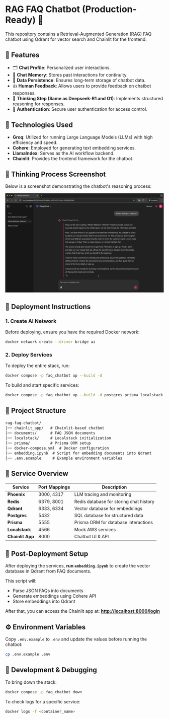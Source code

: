 # RAG FAQ Chatbot (Production-Ready) 🚀

This repository contains a Retrieval-Augmented Generation (RAG) FAQ chatbot using Qdrant for vector search and Chainlit for the frontend.

## 🌟 Features
- 🗂 **Chat Profile**: Personalized user interactions.
- 🧠 **Chat Memory**: Stores past interactions for continuity.
- 💾 **Data Persistence**: Ensures long-term storage of chatbot data.
- 👍 **Human Feedback**: Allows users to provide feedback on chatbot responses.
- 🤔 **Thinking Step (Same as Deepseek-R1 and O1)**: Implements structured reasoning for responses.
- 🔐 **Authentication**: Secure user authentication for access control.

## 🔧 Technologies Used

- **Groq**: Utilized for running Large Language Models (LLMs) with high efficiency and speed.
- **Cohere**: Employed for generating text embedding services.
- **LlamaIndex**: Serves as the AI workflow backend.
- **Chainlit**: Provides the frontend framework for the chatbot.

## 📸 Thinking Process Screenshot

Below is a screenshot demonstrating the chatbot's reasoning process:

![Thinking Process](screenshots/thinking-page.png)

## 🚀 Deployment Instructions

### 1. Create AI Network
Before deploying, ensure you have the required Docker network:
```sh
docker network create --driver bridge ai
```

### 2. Deploy Services
To deploy the entire stack, run:
```sh
docker compose -p faq_chatbot up --build -d
```

To build and start specific services:
```sh
docker compose -p faq_chatbot up --build -d postgres prisma localstack ai-chatbot
```

## 📂 Project Structure
```
rag-faq-chatbot/
│── chainlit_app/   # Chainlit-based chatbot
│── documents/      # FAQ JSON documents
│── localstack/     # Localstack initialization
│── prisma/         # Prisma ORM setup
│── docker-compose.yml  # Docker configuration
│── embedding.ipynb  # Script for embedding documents into Qdrant
│── .env.example     # Example environment variables
```

## 🔗 Service Overview

| Service       | Port Mappings | Description |
|--------------|--------------|-------------|
| **Phoenix**  | 3000, 4317   | LLM tracing and monitoring |
| **Redis**    | 6379, 8001   | Redis database for storing chat history |
| **Qdrant**   | 6333, 6334   | Vector database for embeddings |
| **Postgres** | 5432         | SQL database for structured data |
| **Prisma**   | 5555         | Prisma ORM for database interactions |
| **Localstack** | 4566       | Mock AWS services |
| **Chainlit App** | 8000     | Chatbot UI & API |

## 📝 Post-Deployment Setup
After deploying the services, **run `embedding.ipynb`** to create the vector database in Qdrant from FAQ documents.

This script will:
- Parse JSON FAQs into documents
- Generate embeddings using Cohere API
- Store embeddings into Qdrant

After that, you can access the Chainlit app at:
**[http://localhost:8000/login](http://localhost:8000/login)**

## ⚙️ Environment Variables
Copy `.env.example` to `.env` and update the values before running the chatbot:
```sh
cp .env.example .env
```

## 🔧 Development & Debugging
To bring down the stack:
```sh
docker compose -p faq_chatbot down
```
To check logs for a specific service:
```sh
docker logs -f <container_name>
```